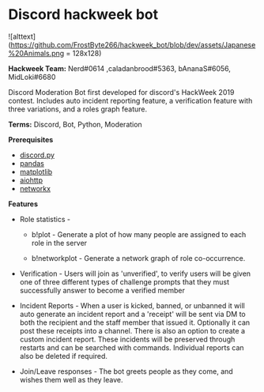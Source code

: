 # Discord hackweek bot
![alttext](https://github.com/FrostByte266/hackweek_bot/blob/dev/assets/Japanese%20Animals.png = 128x128)

**Hackweek Team:**
Nerd#0614 ,caladanbrood#5363, bAnanaS#6056, MidLoki#6680

Discord Moderation Bot first developed for discord's HackWeek 2019 contest.
Includes auto incident reporting feature, a verification feature with three variations, and a roles graph feature.

 
 **Terms:**
Discord, Bot, Python, Moderation

<b>Prerequisites</b>
* [discord.py](https://github.com/Rapptz/discord.py)
* [pandas](https://github.com/pandas-dev/pandas)
* [matplotlib](https://github.com/matplotlib/matplotlib)
* [aiohttp](https://github.com/aio-libs/aiohttp)
* [networkx](https://github.com/networkx)

<b>Features</b>

* Role statistics - 
    - b!plot - Generate a plot of how many people are assigned to each role in the server
    
    - b!networkplot - Generate a network graph of role co-occurrence.
* Verification - Users will join as 'unverified', to verify users will be given one of three different types of challenge prompts that they must successfully answer to become a verified member

* Incident Reports - When a user is kicked, banned, or unbanned it will auto generate an incident report and a 'receipt' will be sent via DM to both the recipient and the staff member that issued it. 
Optionally it can post these receipts into a channel. There is also an option to create a custom incident report. These incidents will be preserved through restarts and can be searched with 
commands. Individual reports can also be deleted if required.

* Join/Leave responses - The bot greets people as they come, and wishes them well as they leave.